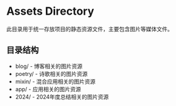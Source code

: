 # Assets Directory

此目录用于统一存放项目的静态资源文件，主要包含图片等媒体文件。

## 目录结构

- blog/ - 博客相关的图片资源
- poetry/ - 诗歌相关的图片资源
- mixin/ - 混合应用相关的图片资源
- app/ - 应用相关的图片资源
- 2024/ - 2024年度总结相关的图片资源